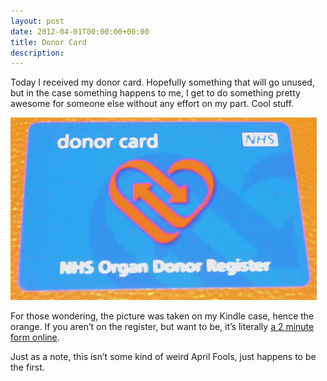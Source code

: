 ```yaml
---
layout: post
date: 2012-04-01T00:00:00+00:00
title: Donor Card
description:
---
```


Today I received my donor card. Hopefully something that will go unused, but in the case something happens to me, I get to do something pretty awesome for someone else without any effort on my part. Cool stuff.

![A picture of an NHS donor card.](/images/blog/donorcard.jpg)

For those wondering, the picture was taken on my Kindle case, hence the orange. If you aren’t on the register, but want to be, it’s literally [a 2 minute form online](https://www.organdonation.nhs.uk/register-to-donate/register-your-details/).

Just as a note, this isn’t some kind of weird April Fools, just happens to be the first.
